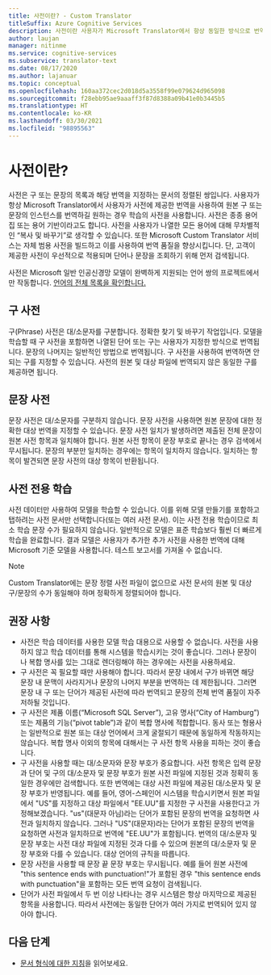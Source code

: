 ```yaml
---
title: 사전이란? - Custom Translator
titleSuffix: Azure Cognitive Services
description: 사전이란 사용자가 Microsoft Translator에서 항상 동일한 방식으로 번역하길 원하는 구 또는 문장(및 해당 번역)의 목록을 지정하는 정렬된 문서입니다. 사전은 종종 용어집 또는 용어 기반이라고도 합니다.
author: laujan
manager: nitinme
ms.service: cognitive-services
ms.subservice: translator-text
ms.date: 08/17/2020
ms.author: lajanuar
ms.topic: conceptual
ms.openlocfilehash: 160aa372cec2d018d5a3558f99e079624d965098
ms.sourcegitcommit: f28ebb95ae9aaaff3f87d8388a09b41e0b3445b5
ms.translationtype: HT
ms.contentlocale: ko-KR
ms.lasthandoff: 03/30/2021
ms.locfileid: "98895563"
---
```

# <a name="what-is-a-dictionary"></a>사전이란?

사전은 구 또는 문장의 목록과 해당 번역을 지정하는 문서의 정렬된 쌍입니다. 사용자가 항상 Microsoft Translator에서 사용자가 사전에 제공한 번역을 사용하여 원본 구 또는 문장의 인스턴스를 번역하길 원하는 경우 학습의 사전을 사용합니다. 사전은 종종 용어집 또는 용어 기반이라고도 합니다. 사전을 사용자가 나열한 모든 용어에 대해 무차별적인 “복사 및 바꾸기”로 생각할 수 있습니다. 또한 Microsoft Custom Translator 서비스는 자체 범용 사전을 빌드하고 이를 사용하여 번역 품질을 향상시킵니다. 단, 고객이 제공한 사전이 우선적으로 적용되며 단어나 문장을 조회하기 위해 먼저 검색됩니다.

사전은 Microsoft 일반 인공신경망 모델이 완벽하게 지원되는 언어 쌍의 프로젝트에서만 작동합니다. [언어의 전체 목록을 확인합니다.](../language-support.md#customization)

## <a name="phrase-dictionary"></a>구 사전
구(Phrase) 사전은 대/소문자를 구분합니다. 정확한 찾기 및 바꾸기 작업입니다. 모델을 학습할 때 구 사전을 포함하면 나열된 단어 또는 구는 사용자가 지정한 방식으로 번역됩니다. 문장의 나머지는 일반적인 방법으로 번역됩니다. 구 사전을 사용하여 번역하면 안 되는 구를 지정할 수 있습니다. 사전의 원본 및 대상 파일에 번역되지 않은 동일한 구를 제공하면 됩니다.

## <a name="sentence-dictionary"></a>문장 사전
문장 사전은 대/소문자를 구분하지 않습니다. 문장 사전을 사용하면 원본 문장에 대한 정확한 대상 번역을 지정할 수 있습니다. 문장 사전 일치가 발생하려면 제출된 전체 문장이 원본 사전 항목과 일치해야 합니다. 원본 사전 항목이 문장 부호로 끝나는 경우 검색에서 무시됩니다. 문장의 부분만 일치하는 경우에는 항목이 일치하지 않습니다.  일치하는 항목이 발견되면 문장 사전의 대상 항목이 반환됩니다.

## <a name="dictionary-only-trainings"></a>사전 전용 학습
사전 데이터만 사용하여 모델을 학습할 수 있습니다. 이를 위해 모델 만들기를 포함하고 탭하려는 사전 문서만 선택합니다(또는 여러 사전 문서). 이는 사전 전용 학습이므로 최소 학습 문장 수가 필요하지 않습니다. 일반적으로 모델은 표준 학습보다 훨씬 더 빠르게 학습을 완료합니다.  결과 모델은 사용자가 추가한 추가 사전을 사용한 번역에 대해 Microsoft 기준 모델을 사용합니다.  테스트 보고서를 가져올 수 없습니다.

>[!Note]
>Custom Translator에는 문장 정렬 사전 파일이 없으므로 사전 문서의 원본 및 대상 구/문장의 수가 동일해야 하며 정확하게 정렬되어야 합니다.

## <a name="recommendations"></a>권장 사항

- 사전은 학습 데이터를 사용한 모델 학습 대용으로 사용할 수 없습니다. 사전을 사용하지 않고 학습 데이터를 통해 시스템을 학습시키는 것이 좋습니다. 그러나 문장이나 복합 명사를 있는 그대로 렌더링해야 하는 경우에는 사전을 사용하세요.
- 구 사전은 꼭 필요할 때만 사용해야 합니다. 따라서 문장 내에서 구가 바뀌면 해당 문장 내 문맥이 사라지거나 문장의 나머지 부분을 번역하는 데 제한됩니다. 그러면 문장 내 구 또는 단어가 제공된 사전에 따라 번역되고 문장의 전체 번역 품질이 자주 저하될 것입니다.
- 구 사전은 제품 이름(“Microsoft SQL Server”), 고유 명사(“City of Hamburg”) 또는 제품의 기능(“pivot table”)과 같이 복합 명사에 적합합니다. 동사 또는 형용사는 일반적으로 원본 또는 대상 언어에서 크게 굴절되기 때문에 동일하게 작동하지는 않습니다. 복합 명사 이외의 항목에 대해서는 구 사전 항목 사용을 피하는 것이 좋습니다.
- 구 사전을 사용할 때는 대/소문자와 문장 부호가 중요합니다. 사전 항목은 입력 문장과 단어 및 구의 대/소문자 및 문장 부호가 원본 사전 파일에 지정된 것과 정확히 동일한 경우에만 검색합니다. 또한 번역에는 대상 사전 파일에 제공된 대/소문자 및 문장 부호가 반영됩니다. 예를 들어, 영어-스페인어 시스템을 학습시키면서 원본 파일에서 "US"를 지정하고 대상 파일에서 "EE.UU"를 지정한 구 사전을 사용한다고 가정해보겠습니다. "us"(대문자 아님)라는 단어가 포함된 문장의 번역을 요청하면 사전과 일치하지 않습니다. 그러나 "US"(대문자)라는 단어가 포함된 문장의 번역을 요청하면 사전과 일치하므로 번역에 "EE.UU"가 포함됩니다. 번역의 대/소문자 및 문장 부호는 사전 대상 파일에 지정된 것과 다를 수 있으며 원본의 대/소문자 및 문장 부호와 다를 수 있습니다. 대상 언어의 규칙을 따릅니다.
- 문장 사전을 사용할 때 문장 끝 문장 부호는 무시됩니다. 예를 들어 원본 사전에 "this sentence ends with punctuation!"가 포함된 경우 "this sentence ends with punctuation"을 포함하는 모든 번역 요청이 검색됩니다.
- 단어가 사전 파일에서 두 번 이상 나타나는 경우 시스템은 항상 마지막으로 제공된 항목을 사용합니다. 따라서 사전에는 동일한 단어가 여러 가지로 번역되어 있지 않아야 합니다.

## <a name="next-steps"></a>다음 단계

- [문서 형식에 대한 지침](document-formats-naming-convention.md)을 읽어보세요.